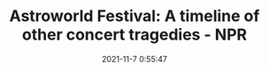 ---
"title": "Astroworld Festival: A timeline of other concert tragedies - NPR"
"date": "2021-11-7 0:55:47"
"feed_name": "GOOGLENEWSCONSTRUCTION"
"feed_website": "https://news.google.com/search?q=construction%2Bincident&hl=en-US&gl=US&ceid=US:en"
"feed_rss": "https://news.google.com/rss/search?q=construction%2Bincident&hl=en-US&gl=US&ceid=US:en"
"link": "https://www.npr.org/2021/11/06/1053226380/astroworld-concert-tragedies-love-parade-pearl-jam-the-who-rolling-stones"
"source": "{'href': 'https://www.npr.org', 'title': 'NPR'}"
"file": "_posts/2021-1-1-e4d1ef823138b434788a0d83a2ff9f8f99033b34.md"
"accident": "0"
"drilling": "1"
"dead": "0"
"injured": "0"
"arrested": "0"
"place": "unknown place"
"where": "unknown site"
"causes": "unknown"
"place_uri": "unknown place"
---